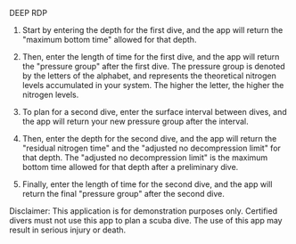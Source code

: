 DEEP RDP

1. Start by entering the depth for the first dive, and the app will return the "maximum bottom time" allowed for that depth.

2. Then, enter the length of time for the first dive, and the app will return the "pressure group" after the first dive. The pressure group is denoted by the letters of the alphabet, and represents the theoretical nitrogen levels accumulated in your system. The higher the letter, the higher the nitrogen levels.

3. To plan for a second dive, enter the surface interval between dives, and the app will return your new pressure group after the interval.

4. Then, enter the depth for the second dive, and the app will return the "residual nitrogen time" and the "adjusted no decompression limit" for that depth. The "adjusted no decompression limit" is the maximum bottom time allowed for that depth after a preliminary dive.

5. Finally, enter the length of time for the second dive, and the app will return the final "pressure group" after the second dive.

Disclaimer: 
This application is for demonstration purposes only. Certified divers must not use this app to plan a scuba dive. The use of this app may result in serious injury or death.
